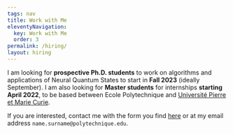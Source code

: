 ```yaml
---
tags: nav
title: Work with Me
eleventyNavigation:
  key: Work with Me
  order: 3
permalink: /hiring/
layout: hiring
---
```


I am looking for **prospective Ph.D. students** to work on algorithms and applications of Neural Quantum States to start in **Fall 2023** (ideally September). 
I am also looking for **Master students** for internships **starting April 2022**, to be based between Ecole Polytechnique and [Université Pierre et Marie Curie](https://www.sorbonne-universite.fr).

If you are interested, contact me with the form you find [here](https://www.polytechnique.edu/en/directory/vicentini-filippo) or at my email address `name.surname@polytechnique.edu`.
